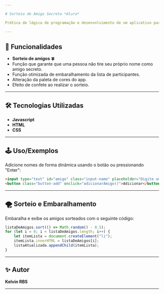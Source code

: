 ```yaml
---

# Sorteio de Amigo Secreto *Alura*

Prática de lógica de programação e desenvolvimento de um aplicativo para sorteio de amigos.

---
```


## 🚀 Funcionalidades

- **Sorteio de amigos** 🍀
- Função que garante que uma pessoa não tire seu próprio nome como amigo secreto.
- Função otimizada de embaralhamento da lista de participantes.
- Alteração da paleta de cores do app.
- Efeito de confete ao realizar o sorteio.

---

## 🛠️ Tecnologias Utilizadas

- **Javascript**
- **HTML**
- **CSS**

---

## 🕹️ Uso/Exemplos

Adicione nomes de forma dinâmica usando o botão ou pressionando "Enter":

```html
<input type="text" id="amigo" class="input-name" placeholder="Digite um nome" onkeypress="if(event.key === 'Enter') adicionarAmigo()">
<button class="button-add" onclick="adicionarAmigo()">Adicionar</button>
```

---

## 🌪️ Sorteio e Embaralhamento

Embaralha e exibe os amigos sorteados com o seguinte código:

```javascript
listaDeAmigos.sort(() => Math.random() - 0.5);
for (let i = 0; i < listaDeAmigos.length; i++) {
    let itemLista = document.createElement("li");
    itemLista.innerHTML = listaDeAmigos[i];
    listaAtualizada.appendChild(itemLista);
}
```

---

## ✨ Autor

**Kelvin RBS**

---
